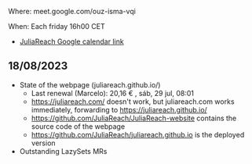 Where: meet.google.com/ouz-isma-vqi

When: Each friday 16h00 CET
  - [JuliaReach Google calendar link](https://calendar.google.com/calendar/u/2?cid=anVsaWFyZWFjaC5kZXZAZ21haWwuY29t)

## 18/08/2023

- State of the webpage (juliareach.github.io/)
  - Last renewal (Marcelo): 20,16 € , sáb, 29 jul, 08:01
  - https://juliareach.com/ doesn't work, but juliareach.com works immediately, forwarding to https://juliareach.github.io/
  - https://github.com/JuliaReach/JuliaReach-website contains the source code of the webpage
  - https://github.com/JuliaReach/juliareach.github.io is the deployed version
- Outstanding LazySets MRs 
